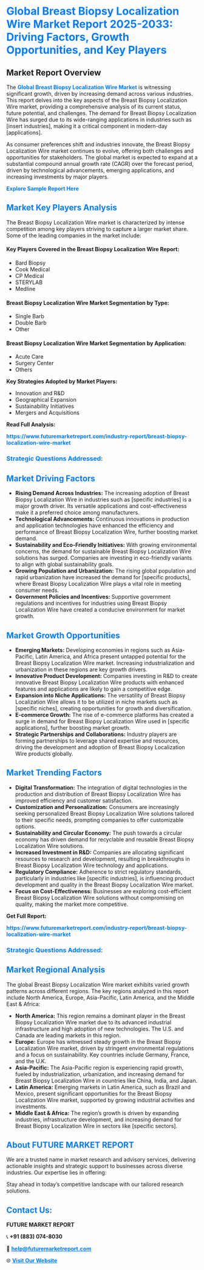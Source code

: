 <h1 style="color: #007BFF;">Global Breast Biopsy Localization Wire Market Report 2025-2033: Driving Factors, Growth Opportunities, and Key Players</h1>

<section id="overview">
<h2>Market Report Overview</h2>
<p>The <a href="https://www.futuremarketreport.com/industry-report/breast-biopsy-localization-wire-market" style="color: #007BFF; text-decoration: none;"><strong>Global Breast Biopsy Localization Wire Market</strong></a> is witnessing significant growth, driven by increasing demand across various industries. This report delves into the key aspects of the Breast Biopsy Localization Wire market, providing a comprehensive analysis of its current status, future potential, and challenges. The demand for Breast Biopsy Localization Wire has surged due to its wide-ranging applications in industries such as [insert industries], making it a critical component in modern-day [applications].</p>
<p>As consumer preferences shift and industries innovate, the Breast Biopsy Localization Wire market continues to evolve, offering both challenges and opportunities for stakeholders. The global market is expected to expand at a substantial compound annual growth rate (CAGR) over the forecast period, driven by technological advancements, emerging applications, and increasing investments by major players.</p>
</section>

<section id="overview">
<p><a href="https://www.futuremarketreport.com/request-sample/reportId=43625" style="color: #007BFF; text-decoration: none;"><strong>Explore Sample Report Here</strong></a></p>
</section>

<section id="key-players">
<h2 style="color: #007BFF;">Market Key Players Analysis</h2>
<p>The Breast Biopsy Localization Wire market is characterized by intense competition among key players striving to capture a larger market share. Some of the leading companies in the market include:</p>
<h4>Key Players Covered in the Breast Biopsy Localization Wire Report:</h4>
<ul><li>Bard Biopsy</li><li>Cook Medical</li><li>CP Medical</li><li>STERYLAB</li><li>Medline</li></ul>
<h4>Breast Biopsy Localization Wire Market Segmentation by Type:</h4>
<ul><li>Single Barb</li><li>Double Barb</li><li>Other</li></ul>

<h4>Breast Biopsy Localization Wire Market Segmentation by Application:</h4>
<ul><li>Acute Care</li><li>Surgery Center</li><li>Others</li></ul>
<p><strong>Key Strategies Adopted by Market Players:</strong></p>
<ul>
<li>Innovation and R&D</li>
<li>Geographical Expansion</li>
<li>Sustainability Initiatives</li>
<li>Mergers and Acquisitions</li>
</ul>
</section>

<section>
<p><strong>Read Full Analysis: </strong></p><a href="https://www.futuremarketreport.com/industry-report/breast-biopsy-localization-wire-market" style="color: #007BFF; text-decoration: none;"><strong>https://www.futuremarketreport.com/industry-report/breast-biopsy-localization-wire-market</strong></a>
<h3 style="color: #007BFF;">Strategic Questions Addressed:</h3>
</section>

<section id="driving-factors">
<h2 style="color: #007BFF;">Market Driving Factors</h2>
<ul>
<li><strong>Rising Demand Across Industries:</strong> The increasing adoption of Breast Biopsy Localization Wire in industries such as [specific industries] is a major growth driver. Its versatile applications and cost-effectiveness make it a preferred choice among manufacturers.</li>
<li><strong>Technological Advancements:</strong> Continuous innovations in production and application technologies have enhanced the efficiency and performance of Breast Biopsy Localization Wire, further boosting market demand.</li>
<li><strong>Sustainability and Eco-Friendly Initiatives:</strong> With growing environmental concerns, the demand for sustainable Breast Biopsy Localization Wire solutions has surged. Companies are investing in eco-friendly variants to align with global sustainability goals.</li>
<li><strong>Growing Population and Urbanization:</strong> The rising global population and rapid urbanization have increased the demand for [specific products], where Breast Biopsy Localization Wire plays a vital role in meeting consumer needs.</li>
<li><strong>Government Policies and Incentives:</strong> Supportive government regulations and incentives for industries using Breast Biopsy Localization Wire have created a conducive environment for market growth.</li>
</ul>
</section>

<section id="growth-opportunities">
<h2 style="color: #007BFF;">Market Growth Opportunities</h2>
<ul>
<li><strong>Emerging Markets:</strong> Developing economies in regions such as Asia-Pacific, Latin America, and Africa present untapped potential for the Breast Biopsy Localization Wire market. Increasing industrialization and urbanization in these regions are key growth drivers.</li>
<li><strong>Innovative Product Development:</strong> Companies investing in R&D to create innovative Breast Biopsy Localization Wire products with enhanced features and applications are likely to gain a competitive edge.</li>
<li><strong>Expansion into Niche Applications:</strong> The versatility of Breast Biopsy Localization Wire allows it to be utilized in niche markets such as [specific niches], creating opportunities for growth and diversification.</li>
<li><strong>E-commerce Growth:</strong> The rise of e-commerce platforms has created a surge in demand for Breast Biopsy Localization Wire used in [specific applications], further boosting market growth.</li>
<li><strong>Strategic Partnerships and Collaborations:</strong> Industry players are forming partnerships to leverage shared expertise and resources, driving the development and adoption of Breast Biopsy Localization Wire products globally.</li>
</ul>
</section>

<section id="trending-factors">
<h2 style="color: #007BFF;">Market Trending Factors</h2>
<ul>
<li><strong>Digital Transformation:</strong> The integration of digital technologies in the production and distribution of Breast Biopsy Localization Wire has improved efficiency and customer satisfaction.</li>
<li><strong>Customization and Personalization:</strong> Consumers are increasingly seeking personalized Breast Biopsy Localization Wire solutions tailored to their specific needs, prompting companies to offer customizable options.</li>
<li><strong>Sustainability and Circular Economy:</strong> The push towards a circular economy has driven demand for recyclable and reusable Breast Biopsy Localization Wire solutions.</li>
<li><strong>Increased Investment in R&D:</strong> Companies are allocating significant resources to research and development, resulting in breakthroughs in Breast Biopsy Localization Wire technology and applications.</li>
<li><strong>Regulatory Compliance:</strong> Adherence to strict regulatory standards, particularly in industries like [specific industries], is influencing product development and quality in the Breast Biopsy Localization Wire market.</li>
<li><strong>Focus on Cost-Effectiveness:</strong> Businesses are exploring cost-efficient Breast Biopsy Localization Wire solutions without compromising on quality, making the market more competitive.</li>
</ul>
</section>

<section>
<p><strong>Get Full Report: </strong></p><a href="https://www.futuremarketreport.com/industry-report/breast-biopsy-localization-wire-market" style="color: #007BFF; text-decoration: none;"><strong>https://www.futuremarketreport.com/industry-report/breast-biopsy-localization-wire-market</strong></a>
<h3 style="color: #007BFF;">Strategic Questions Addressed:</h3>
</section>


<section id="regional-analysis">
<h2 style="color: #007BFF;">Market Regional Analysis</h2>
<p>The global Breast Biopsy Localization Wire market exhibits varied growth patterns across different regions. The key regions analyzed in this report include North America, Europe, Asia-Pacific, Latin America, and the Middle East & Africa:</p>
<ul>
<li><strong>North America:</strong> This region remains a dominant player in the Breast Biopsy Localization Wire market due to its advanced industrial infrastructure and high adoption of new technologies. The U.S. and Canada are leading markets in this region.</li>
<li><strong>Europe:</strong> Europe has witnessed steady growth in the Breast Biopsy Localization Wire market, driven by stringent environmental regulations and a focus on sustainability. Key countries include Germany, France, and the U.K.</li>
<li><strong>Asia-Pacific:</strong> The Asia-Pacific region is experiencing rapid growth, fueled by industrialization, urbanization, and increasing demand for Breast Biopsy Localization Wire in countries like China, India, and Japan.</li>
<li><strong>Latin America:</strong> Emerging markets in Latin America, such as Brazil and Mexico, present significant opportunities for the Breast Biopsy Localization Wire market, supported by growing industrial activities and investments.</li>
<li><strong>Middle East & Africa:</strong> The region’s growth is driven by expanding industries, infrastructure development, and increasing demand for Breast Biopsy Localization Wire in sectors like [specific sectors].</li>
</ul>
</section>

<footer>
<h2 style="color: #007BFF;">About FUTURE MARKET REPORT</h2>
<p>We are a trusted name in market research and advisory services, delivering actionable insights and strategic support to businesses across diverse industries. Our expertise lies in offering:</p>

<p>Stay ahead in today’s competitive landscape with our tailored research solutions.</p>

<h2 style="color: #007BFF;">Contact Us:</h2>
<p><strong>FUTURE MARKET REPORT</strong></p>
<p>📞 <strong>+91 (883) 074-8030</strong></p>
<p>📧 <strong><a href="mailto:help@futuremarketreport.com" style="color: #007BFF;">help@futuremarketreport.com</a></strong></p>
<p>🌐 <strong><a href="https://www.futuremarketreport.com/" style="color: #007BFF;">Visit Our Website</a></strong></p>
</footer>